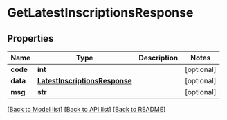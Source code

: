 # GetLatestInscriptionsResponse

## Properties
Name | Type | Description | Notes
------------ | ------------- | ------------- | -------------
**code** | **int** |  | [optional] 
**data** | [**LatestInscriptionsResponse**](LatestInscriptionsResponse.md) |  | [optional] 
**msg** | **str** |  | [optional] 

[[Back to Model list]](../README.md#documentation-for-models) [[Back to API list]](../README.md#documentation-for-api-endpoints) [[Back to README]](../README.md)

